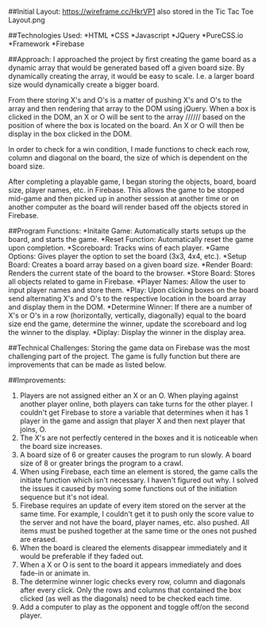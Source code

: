 ##Initial Layout:
https://wireframe.cc/HkrVP1 also stored in the Tic Tac Toe Layout.png

##Technologies Used:
*HTML
*CSS
*Javascript
*JQuery
*PureCSS.io
*Framework
*Firebase

##Approach:
I approached the project by first creating the game board as a dynamic array that would be generated based off a given board size. By dynamically creating the array, it would be easy to scale. I.e. a larger board size would dynamically create a bigger board.

From there storing X's and O's is a matter of pushing X's and O's to the array and then rendering that array to the DOM using jQuery. When a box is clicked in the DOM, an X or O will be sent to the array ////// based on the position of where the box is located on the board. An X or O will then be display in the box clicked in the DOM.  

In order to check for a win condition, I made functions to check each row, column and diagonal on the board, the size of which is dependent on the board size.

After completing a playable game, I began storing the objects, board, board size, player names, etc. in Firebase. This allows the game to be stopped mid-game and then picked up in another session at another time  or on another computer as the board will render based off the objects stored in Firebase.

##Program Functions:
*Initaite Game: Automatically starts setups up the board, and starts the game.
*Reset Function: Automatically reset the game upon completion.
*Scoreboard: Tracks wins of each player.
*Game Options: Gives player the option to set the board (3x3, 4x4, etc.).
*Setup Board: Creates a board array based on a given board size.
*Render Board: Renders the current state of the board to the browser.
*Store Board: Stores all objects related to game in Firebase.
*Player Names: Allow the user to input player names and store them.
*Play: Upon clicking boxes on the board send alternating X's and O's to the respective location in the board array and display them in the DOM.
*Determine Winner: If there are a number of X's or O's in a row (horizontally, vertically, diagonally) equal to the board size end the game, determine the winner, update the scoreboard and log the winner to the display.
*Diplay: Display the winner in the display area.

##Technical Challenges:
Storing the game data on Firebase was the most challenging part of the project. The game is fully function but there are improvements that can be made as listed below.

##Improvements:
1. Players are not assigned either an X or an O. When playing against another player online, both players can take turns for the other player. I couldn't get Firebase to store a variable that determines when it has 1 player in the game and assign that player X and then next player that joins, O.
2. The X's are not perfectly centered in the boxes and it is noticeable when the board size increases.
3. A board size of 6 or greater causes the program to run slowly. A board size of 8 or greater brings the program to a crawl.
4. When using Firebase, each time an element is stored, the game calls the initiate function which isn't necessary. I haven't figured out why. I solved the issues it caused by moving some functions out of the initiation sequence but it's not ideal.
5. Firebase requires an update of every item stored on the server at the same time. For example, I couldn't get it to push only the score value to the server and not have the board, player names, etc. also pushed. All items must be pushed together at the same time or the ones not pushed are erased.
6. When the board is cleared the elements disappear immediately and it would be preferable if they faded out.
7. When a X or O is sent to the board it appears immediately and does fade-in or animate in.
8. The determine winner logic checks every row, column and diagonals after every click. Only the rows and columns that contained the box clicked (as well as the diagonals) need to be checked each time.
9. Add a computer to play as the opponent and toggle off/on the second player.

